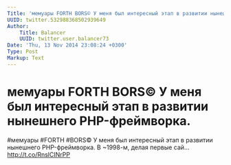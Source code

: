 ```yaml
---
Title: 'мемуары FORTH BORS© У меня был интересный этап в развитии нынешнего PHP-фреймворка.'
UUID: twitter.532988368502939649
Author:
    Title: Balancer
    UUID: twitter.user.balancer73
Date: 'Thu, 13 Nov 2014 23:08:24 +0300'
Type: Post
Markup: Text
---
```


# мемуары FORTH BORS© У меня был интересный этап в развитии нынешнего PHP-фреймворка.

#мемуары #FORTH #BORS© У меня был интересный этап в развитии
нынешнего PHP-фреймворка. В ~1998-м, делая первые сай…
http://t.co/RnslCINrPP